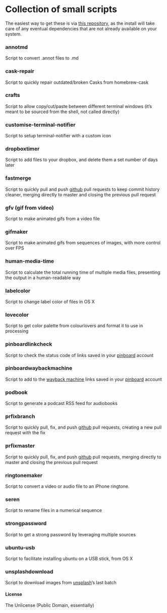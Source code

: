 # Collection of small scripts

The easiest way to get these is via [this repository](https://github.com/vitorgalvao/homebrew-tiny-scripts), as the install will take care of any eventual dependencies that are not already available on your system.

### annotmd
Script to convert .annot files to .md

### cask-repair
Script to quickly repair outdated/broken Casks from homebrew-cask

### crafts
Script to allow copy/cut/paste between different terminal windows (it’s meant to be sourced from the shell, not called directly)

### customise-terminal-notifier
Script to setup terminal-notifier with a custom icon

### dropboxtimer
Script to add files to your dropbox, and delete them a set number of days later

### fastmerge
Script to quickly pull and push [github](https://github.com/) pull requests to keep commit history cleaner, merging directly to master and closing the previous pull request

### gfv (gif from video)
Script to make animated gifs from a video file

### gifmaker
Script to make animated gifs from sequences of images, with more control over FPS

### human-media-time
Script to calculate the total running time of multiple media files, presenting the output in a human-readable way

### labelcolor
Script to change label color of files in OS X

### lovecolor
Script to get color palette from colourlovers and format it to use in processing

### pinboardlinkcheck
Script to check the status code of links saved in your [pinboard](https://pinboard.in/) account

### pinboardwaybackmachine
Script to add to the [wayback machine](https://archive.org/web/) links saved in your [pinboard](https://pinboard.in/) account

### podbook
Script to generate a podcast RSS feed for audiobooks

### prfixbranch
Script to quickly pull, fix, and push [github](https://github.com/) pull requests, creating a new pull request with the fix

### prfixmaster
Script to quickly pull, fix, and push [github](https://github.com/) pull requests, merging directly to master and closing the previous pull request

### ringtonemaker
Script to convert a video or audio file to an iPhone ringtone.

### seren
Script to rename files in a numerical sequence

### strongpassword
Script to get a strong password by leveraging multiple sources

### ubuntu-usb
Script to facilitate installing ubuntu on a USB stick, from OS X

### unsplashdownload
Script to download images from [unsplash](https://unsplash.com/)’s last batch

#### License
The Unlicense (Public Domain, essentially)
